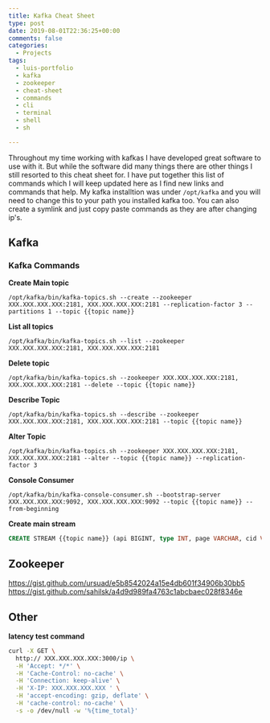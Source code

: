 ```yaml
---
title: Kafka Cheat Sheet
type: post
date: 2019-08-01T22:36:25+00:00
comments: false
categories:
  - Projects
tags:
  - luis-portfolio
  - kafka
  - zookeeper
  - cheat-sheet
  - commands
  - cli
  - terminal
  - shell
  - sh

---
```


Throughout my time working with kafkas I have developed great software to use with it. But while the software did many things there are other things I still resorted to this cheat sheet for. I have put together this list of commands which I will keep updated here as I find new links and commands that help. My kafka installtion was under `/opt/kafka` and you will need to change this to your path you installed kafka too. You can also create a symlink and just copy paste commands as they are after changing ip's.

<!--more-->

## Kafka

### Kafka Commands

**Create Main topic**

`/opt/kafka/bin/kafka-topics.sh --create --zookeeper XXX.XXX.XXX.XXX:2181, XXX.XXX.XXX.XXX:2181 --replication-factor 3 --partitions 1 --topic {{topic name}}`

**List all topics**

`/opt/kafka/bin/kafka-topics.sh --list --zookeeper XXX.XXX.XXX.XXX:2181, XXX.XXX.XXX.XXX:2181`

**Delete topic**

`/opt/kafka/bin/kafka-topics.sh --zookeeper XXX.XXX.XXX.XXX:2181, XXX.XXX.XXX.XXX:2181 --delete --topic {{topic name}}`

**Describe Topic**

`/opt/kafka/bin/kafka-topics.sh --describe --zookeeper XXX.XXX.XXX.XXX:2181, XXX.XXX.XXX.XXX:2181 --topic {{topic name}}`

**Alter Topic**

`/opt/kafka/bin/kafka-topics.sh --zookeeper XXX.XXX.XXX.XXX:2181, XXX.XXX.XXX.XXX:2181 --alter --topic {{topic name}} --replication-factor 3`

**Console Consumer**

`/opt/kafka/bin/kafka-console-consumer.sh --bootstrap-server XXX.XXX.XXX.XXX:9092, XXX.XXX.XXX.XXX:9092 --topic {{topic name}} --from-beginning`

**Create main stream**

```SQL
CREATE STREAM {{topic name}} (api BIGINT, type INT, page VARCHAR, cid VARCHAR, cip VARCHAR, exception INT, extra VARCHAR, date VARCHAR, time BIGINT) WITH (KAFKA_TOPIC='{{topic name}}', VALUE_FORMAT='JSON', TIMESTAMP='time');
```

## Zookeeper

https://gist.github.com/ursuad/e5b8542024a15e4db601f34906b30bb5
https://gist.github.com/sahilsk/a4d9d989fa4763c1abcbaec028f8346e

## Other

**latency test command**

```sh
curl -X GET \
  http:// XXX.XXX.XXX.XXX:3000/ip \
  -H 'Accept: */*' \
  -H 'Cache-Control: no-cache' \
  -H 'Connection: keep-alive' \
  -H 'X-IP: XXX.XXX.XXX.XXX ' \
  -H 'accept-encoding: gzip, deflate' \
  -H 'cache-control: no-cache' \
  -s -o /dev/null -w '%{time_total}'
```
